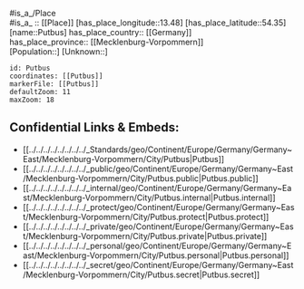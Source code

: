 ﻿---
location: [54.35,13.48] 
mapzoom: [7,12] 
mapmarker: city 
type: City
tags:
- geo/City


SpocWebEntityId: 33555
isDeleted: false
confidential: public

---
#is_a_/Place  
#is_a_ :: [[Place]] 
[has_place_longitude::13.48] 
[has_place_latitude::54.35] 
[name::Putbus] 
has_place_country:: [[Germany]]  
has_place_province:: [[Mecklenburg-Vorpommern]]  
[Population::] 
[Unknown::] 


```leaflet
id: Putbus
coordinates: [[Putbus]] 
markerFile: [[Putbus]] 
defaultZoom: 11 
maxZoom: 18
```


## Confidential Links & Embeds: 
- [[../../../../../../../../_Standards/geo/Continent/Europe/Germany/Germany~East/Mecklenburg-Vorpommern/City/Putbus|Putbus]] 
- [[../../../../../../../../_public/geo/Continent/Europe/Germany/Germany~East/Mecklenburg-Vorpommern/City/Putbus.public|Putbus.public]] 
- [[../../../../../../../../_internal/geo/Continent/Europe/Germany/Germany~East/Mecklenburg-Vorpommern/City/Putbus.internal|Putbus.internal]] 
- [[../../../../../../../../_protect/geo/Continent/Europe/Germany/Germany~East/Mecklenburg-Vorpommern/City/Putbus.protect|Putbus.protect]] 
- [[../../../../../../../../_private/geo/Continent/Europe/Germany/Germany~East/Mecklenburg-Vorpommern/City/Putbus.private|Putbus.private]] 
- [[../../../../../../../../_personal/geo/Continent/Europe/Germany/Germany~East/Mecklenburg-Vorpommern/City/Putbus.personal|Putbus.personal]] 
- [[../../../../../../../../_secret/geo/Continent/Europe/Germany/Germany~East/Mecklenburg-Vorpommern/City/Putbus.secret|Putbus.secret]] 
